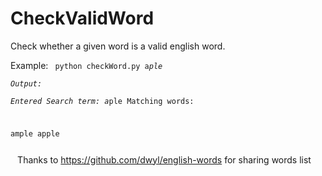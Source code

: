 # CheckValidWord
Check whether a given word is a valid english word. </br>

Example: <code> python checkWord.py a*ple</code>
<br/>
<code>
  Output: <pre>Entered Search term: a*ple
Matching words: 

ample
apple
</pre>
  </code>
Thanks to https://github.com/dwyl/english-words for sharing words list
